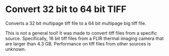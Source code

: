# Convert 32 bit to 64 bit TIFF

Converts a 32 bit multipage tiff file to a 64 bit multipage big tiff file.

This is not a general tool! It was made to convert tiff files from a specific source. 
Specifically, 16 bit tiff files from a FLIR thermal imaging camera that are larger than 4.3 GB.
Performance on tiff files from other sources is unknown. 


